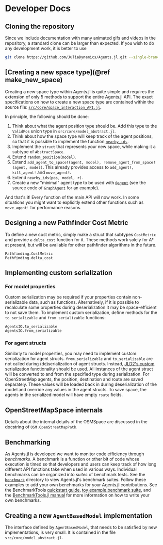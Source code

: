 # Developer Docs

## Cloning the repository

Since we include documentation with many animated gifs and videos in the repository, a standard clone can be larger than expected.
If you wish to do any development work, it is better to use

```bash
git clone https://github.com/JuliaDynamics/Agents.jl.git --single-branch
```

## [Creating a new space type](@ref make_new_space)

Creating a new space type within Agents.jl is quite simple and requires the extension of only 5 methods to support the entire Agents.jl API. The exact specifications on how to create a new space type are contained within the source file: [`src/core/space_interaction_API.jl`](https://github.com/JuliaDynamics/Agents.jl/blob/main/src/core/space_interaction_API.jl).

In principle, the following should be done:

1. Think about what the agent position type should be. Add this type to the `ValidPos` union type in `src/core/model_abstract.jl`.
1. Think about how the space type will keep track of the agent positions, so that it is possible to implement the function [`nearby_ids`](@ref).
1. Implement the `struct` that represents your new space, while making it a subtype of `AbstractSpace`.
1. Extend `random_position(model)`.
1. Extend `add_agent_to_space!(agent, model), remove_agent_from_space!(agent, model)`. This already provides access to `add_agent!, kill_agent!` and `move_agent!`.
1. Extend `nearby_ids(pos, model, r)`.
1. Create a new "minimal" agent type to be used with [`@agent`](@ref) (see the source code of [`GraphAgent`](@ref) for an example).

And that's it! Every function of the main API will now work. In some situations you might want to explicitly extend other functions such as `move_agent!` for performance reasons.

## Designing a new Pathfinder Cost Metric

To define a new cost metric, simply make a struct that subtypes `CostMetric` and provide
a `delta_cost` function for it. These methods work solely for A* at present, but
will be available for other pathfinder algorithms in the future.

```@docs
Pathfinding.CostMetric
Pathfinding.delta_cost
```

## Implementing custom serialization

### For model properties
Custom serialization may be required if your properties contain non-serializable data, such as
functions. Alternatively, if it is possible to recalculate some properties during deserialization
it may be space-efficient to not save them. To implement custom serialization, define methods
for the `to_serializable` and `from_serializable` functions:

```@docs
AgentsIO.to_serializable
AgentsIO.from_serializable
```

### For agent structs
Similarly to model properties, you may need to implement custom serialization for agent structs.
`from_serializable` and `to_serializable` are not called during (de)serialization of agent structs.
Instead, [JLD2's custom serialization functionality](https://juliaio.github.io/JLD2.jl/stable/customserialization/)
should be used. All instances of the agent struct will be converted to and from the specified
type during serialization. For OpenStreetMap agents, the position, destination and route are
saved separately. These values will be loaded back in during deserialization of the model and
override any values in the agent structs. To save space, the agents in the serialized model
will have empty `route` fields.

## OpenStreetMapSpace internals
Details about the internal details of the OSMSpace are discussed in the docstring of `OSM.OpenStreetMapPath`.

## Benchmarking
As Agents.jl is developed we want to monitor code efficiency through
_benchmarks_. A benchmark is a function or other bit of code whose execution is
timed so that developers and users can keep track of how long different API
functions take when used in various ways. Individual benchmarks can be organized
into _suites_ of benchmark tests. See the
[`benchmark`](https://github.com/JuliaDynamics/Agents.jl/tree/main/benchmark)
directory to view Agents.jl's benchmark suites. Follow these examples to add
your own benchmarks for your Agents.jl contributions. See the BenchmarkTools
[quickstart guide](https://github.com/JuliaCI/BenchmarkTools.jl#quick-start),
[toy example benchmark
suite](https://github.com/JuliaCI/BenchmarkTools.jl/blob/master/benchmark/benchmarks.jl),
and the [BenchmarkTools.jl
manual](https://juliaci.github.io/BenchmarkTools.jl/dev/manual/#Benchmarking-basics)
for more information on how to write your own benchmarks.

## Creating a new `AgentBasedModel` implementation

The interface defined by `AgentBasedModel`, that needs to be satisfied by new implementations, is very small. It is contained in the file `src/core/model_abstract.jl`.